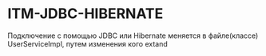 # ITM-JDBC-HIBERNATE
Подключение с помощью JDBC  или Hibernate  меняется в файле(классе) UserServiceImpl, путем изменения кого extand
